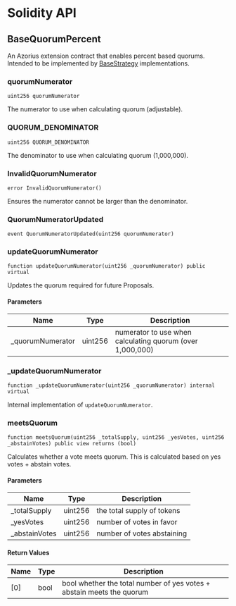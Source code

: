 # Solidity API

## BaseQuorumPercent

An Azorius extension contract that enables percent based quorums.
Intended to be implemented by [BaseStrategy](./BaseStrategy.md) implementations.

### quorumNumerator

```solidity
uint256 quorumNumerator
```

The numerator to use when calculating quorum (adjustable).

### QUORUM_DENOMINATOR

```solidity
uint256 QUORUM_DENOMINATOR
```

The denominator to use when calculating quorum (1,000,000).

### InvalidQuorumNumerator

```solidity
error InvalidQuorumNumerator()
```

Ensures the numerator cannot be larger than the denominator.

### QuorumNumeratorUpdated

```solidity
event QuorumNumeratorUpdated(uint256 quorumNumerator)
```

### updateQuorumNumerator

```solidity
function updateQuorumNumerator(uint256 _quorumNumerator) public virtual
```

Updates the quorum required for future Proposals.

#### Parameters

| Name | Type | Description |
| ---- | ---- | ----------- |
| _quorumNumerator | uint256 | numerator to use when calculating quorum (over 1,000,000) |

### _updateQuorumNumerator

```solidity
function _updateQuorumNumerator(uint256 _quorumNumerator) internal virtual
```

Internal implementation of `updateQuorumNumerator`.

### meetsQuorum

```solidity
function meetsQuorum(uint256 _totalSupply, uint256 _yesVotes, uint256 _abstainVotes) public view returns (bool)
```

Calculates whether a vote meets quorum. This is calculated based on yes votes + abstain
votes.

#### Parameters

| Name | Type | Description |
| ---- | ---- | ----------- |
| _totalSupply | uint256 | the total supply of tokens |
| _yesVotes | uint256 | number of votes in favor |
| _abstainVotes | uint256 | number of votes abstaining |

#### Return Values

| Name | Type | Description |
| ---- | ---- | ----------- |
| [0] | bool | bool whether the total number of yes votes + abstain meets the quorum |


